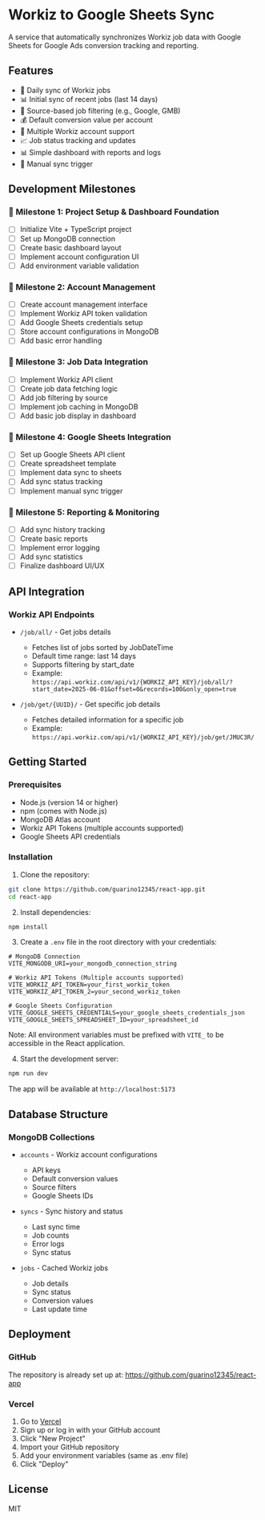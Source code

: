 # Workiz to Google Sheets Sync

A service that automatically synchronizes Workiz job data with Google Sheets for Google Ads conversion tracking and reporting.

## Features

- 🔄 Daily sync of Workiz jobs
- 📊 Initial sync of recent jobs (last 14 days)
- 🎯 Source-based job filtering (e.g., Google, GMB)
- 💰 Default conversion value per account
- 👥 Multiple Workiz account support
- 📈 Job status tracking and updates
- 📊 Simple dashboard with reports and logs
- 🔄 Manual sync trigger

## Development Milestones

### 🎯 Milestone 1: Project Setup & Dashboard Foundation

- [ ] Initialize Vite + TypeScript project
- [ ] Set up MongoDB connection
- [ ] Create basic dashboard layout
- [ ] Implement account configuration UI
- [ ] Add environment variable validation

### 🎯 Milestone 2: Account Management

- [ ] Create account management interface
- [ ] Implement Workiz API token validation
- [ ] Add Google Sheets credentials setup
- [ ] Store account configurations in MongoDB
- [ ] Add basic error handling

### 🎯 Milestone 3: Job Data Integration

- [ ] Implement Workiz API client
- [ ] Create job data fetching logic
- [ ] Add job filtering by source
- [ ] Implement job caching in MongoDB
- [ ] Add basic job display in dashboard

### 🎯 Milestone 4: Google Sheets Integration

- [ ] Set up Google Sheets API client
- [ ] Create spreadsheet template
- [ ] Implement data sync to sheets
- [ ] Add sync status tracking
- [ ] Implement manual sync trigger

### 🎯 Milestone 5: Reporting & Monitoring

- [ ] Add sync history tracking
- [ ] Create basic reports
- [ ] Implement error logging
- [ ] Add sync statistics
- [ ] Finalize dashboard UI/UX

## API Integration

### Workiz API Endpoints

- `/job/all/` - Get jobs details

  - Fetches list of jobs sorted by JobDateTime
  - Default time range: last 14 days
  - Supports filtering by start_date
  - Example: `https://api.workiz.com/api/v1/{WORKIZ_API_KEY}/job/all/?start_date=2025-06-01&offset=0&records=100&only_open=true`

- `/job/get/{UUID}/` - Get specific job details
  - Fetches detailed information for a specific job
  - Example: `https://api.workiz.com/api/v1/{WORKIZ_API_KEY}/job/get/JMUC3R/`

## Getting Started

### Prerequisites

- Node.js (version 14 or higher)
- npm (comes with Node.js)
- MongoDB Atlas account
- Workiz API Tokens (multiple accounts supported)
- Google Sheets API credentials

### Installation

1. Clone the repository:

```bash
git clone https://github.com/guarino12345/react-app.git
cd react-app
```

2. Install dependencies:

```bash
npm install
```

3. Create a `.env` file in the root directory with your credentials:

```env
# MongoDB Connection
VITE_MONGODB_URI=your_mongodb_connection_string

# Workiz API Tokens (Multiple accounts supported)
VITE_WORKIZ_API_TOKEN=your_first_workiz_token
VITE_WORKIZ_API_TOKEN_2=your_second_workiz_token

# Google Sheets Configuration
VITE_GOOGLE_SHEETS_CREDENTIALS=your_google_sheets_credentials_json
VITE_GOOGLE_SHEETS_SPREADSHEET_ID=your_spreadsheet_id
```

Note: All environment variables must be prefixed with `VITE_` to be accessible in the React application.

4. Start the development server:

```bash
npm run dev
```

The app will be available at `http://localhost:5173`

## Database Structure

### MongoDB Collections

- `accounts` - Workiz account configurations

  - API keys
  - Default conversion values
  - Source filters
  - Google Sheets IDs

- `syncs` - Sync history and status

  - Last sync time
  - Job counts
  - Error logs
  - Sync status

- `jobs` - Cached Workiz jobs
  - Job details
  - Sync status
  - Conversion values
  - Last update time

## Deployment

### GitHub

The repository is already set up at: https://github.com/guarino12345/react-app

### Vercel

1. Go to [Vercel](https://vercel.com)
2. Sign up or log in with your GitHub account
3. Click "New Project"
4. Import your GitHub repository
5. Add your environment variables (same as .env file)
6. Click "Deploy"

## License

MIT
